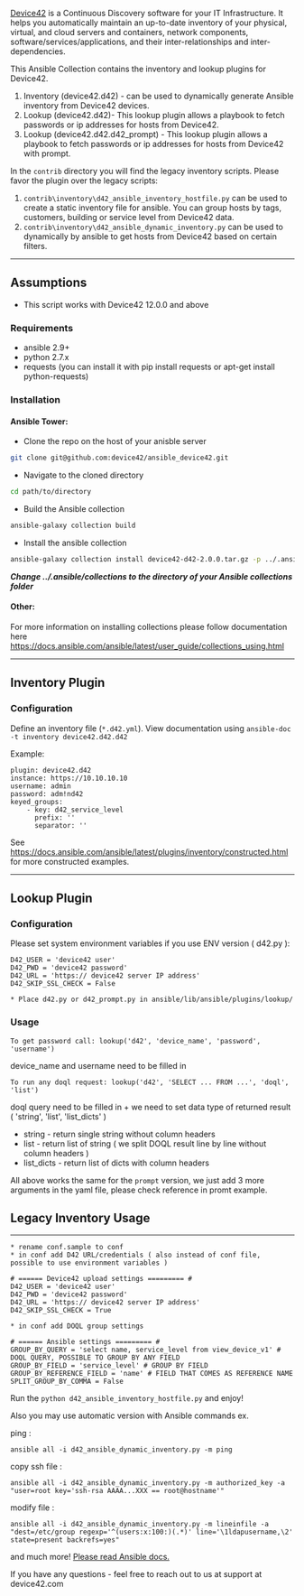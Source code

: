 [Device42](http://www.device42.com/) is a Continuous Discovery software for your IT Infrastructure. It helps you automatically maintain an up-to-date inventory of your physical, virtual, and cloud servers and containers, network components, software/services/applications, and their inter-relationships and inter-dependencies.

This Ansible Collection contains the inventory and lookup plugins for Device42. 
1. Inventory (device42.d42) - can be used to dynamically generate Ansible inventory from Device42 devices.
2. Lookup (device42.d42)- This lookup plugin allows a playbook to fetch passwords or ip addresses for hosts from Device42.
3. Lookup (device42.d42.d42_prompt) - This lookup plugin allows a playbook to fetch passwords or ip addresses for hosts from Device42 with prompt. 

In the `contrib` directory you will find the legacy inventory scripts. Please favor the plugin over the legacy scripts:
1. `contrib\inventory\d42_ansible_inventory_hostfile.py` can be used to create a static inventory file for ansible. You can group hosts by tags, customers, building or service level from Device42 data.
2. `contrib\inventory\d42_ansible_dynamic_inventory.py` can be used to dynamically by ansible to get hosts from Device42 based on certain filters.

-----------------------------
## Assumptions
- This script works with Device42 12.0.0 and above
### Requirements
- ansible 2.9+
- python 2.7.x
- requests (you can install it with pip install requests or apt-get install python-requests)

### Installation
#### Ansible Tower:
* Clone the repo on the host of your anisble server
```bash
git clone git@github.com:device42/ansible_device42.git
```
* Navigate to the cloned directory
```bash
cd path/to/directory
```
* Build the Ansible collection
```bash
ansible-galaxy collection build
```
* Install the ansible collection 
```bash
ansible-galaxy collection install device42-d42-2.0.0.tar.gz -p ../.ansible/collections
```

___Change ../.ansible/collections to the directory of your Ansible collections folder___

#### Other: 
For more information on installing collections please follow documentation here https://docs.ansible.com/ansible/latest/user_guide/collections_using.html

-----------------------------
## Inventory Plugin

### Configuration
Define an inventory file (`*.d42.yml`). View documentation using `ansible-doc -t inventory device42.d42.d42`

Example:
```
plugin: device42.d42
instance: https://10.10.10.10
username: admin
password: adm!nd42
keyed_groups:
    - key: d42_service_level
      prefix: ''
      separator: ''
```
See https://docs.ansible.com/ansible/latest/plugins/inventory/constructed.html for more constructed examples.

-----------------------------
## Lookup Plugin

### Configuration

Please set system environment variables if you use ENV version ( d42.py ):
```
D42_USER = 'device42 user'
D42_PWD = 'device42 password'
D42_URL = 'https:// device42 server IP address'
D42_SKIP_SSL_CHECK = False
```

```
* Place d42.py or d42_prompt.py in ansible/lib/ansible/plugins/lookup/
```

### Usage

```
To get password call: lookup('d42', 'device_name', 'password', 'username')
```
device_name and username need to be filled in
```
To run any doql request: lookup('d42', 'SELECT ... FROM ...', 'doql', 'list')
```
doql query need to be filled in + we need to set data type of returned result ( 'string', 'list', 'list_dicts' )
* string - return single string without column headers
* list - return list of string ( we split DOQL result line by line without column headers )
* list_dicts - return list of dicts with column headers

All above works the same for the `prompt` version, we just add 3 more arguments in the yaml file, please check reference in promt example.

## Legacy Inventory Usage
-----------------------------

    * rename conf.sample to conf
    * in conf add D42 URL/credentials ( also instead of conf file, possible to use environment variables )
```
# ====== Device42 upload settings ========= #
D42_USER = 'device42 user'
D42_PWD = 'device42 password'
D42_URL = 'https:// device42 server IP address'
D42_SKIP_SSL_CHECK = True
```

    * in conf add DOQL group settings
```
# ====== Ansible settings ========= #
GROUP_BY_QUERY = 'select name, service_level from view_device_v1' # DOQL QUERY, POSSIBLE TO GROUP BY ANY FIELD
GROUP_BY_FIELD = 'service_level' # GROUP BY FIELD
GROUP_BY_REFERENCE_FIELD = 'name' # FIELD THAT COMES AS REFERENCE NAME
SPLIT_GROUP_BY_COMMA = False
```

Run the `python d42_ansible_inventory_hostfile.py`  and enjoy!

Also you may use automatic version with Ansible commands ex.

ping :

`ansible all -i d42_ansible_dynamic_inventory.py -m ping`

copy ssh file :

`ansible all -i d42_ansible_dynamic_inventory.py -m authorized_key -a "user=root key='ssh-rsa AAAA...XXX == root@hostname'"`

modify file :

`ansible all -i d42_ansible_dynamic_inventory.py -m lineinfile -a "dest=/etc/group regexp='^(users:x:100:)(.*)' line='\1ldapusername,\2' state=present backrefs=yes"`



and much more! [Please read Ansible docs.](https://ansible-tips-and-tricks.readthedocs.io/en/latest/ansible/commands/)

If you have any questions - feel free to reach out to us at support at device42.com


